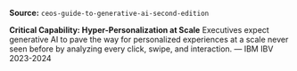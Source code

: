 **Source:** `ceos-guide-to-generative-ai-second-edition`

**Critical Capability: Hyper-Personalization at Scale**
Executives expect generative AI to pave the way for personalized experiences at a scale never seen before by analyzing every click, swipe, and interaction. — IBM IBV 2023-2024
